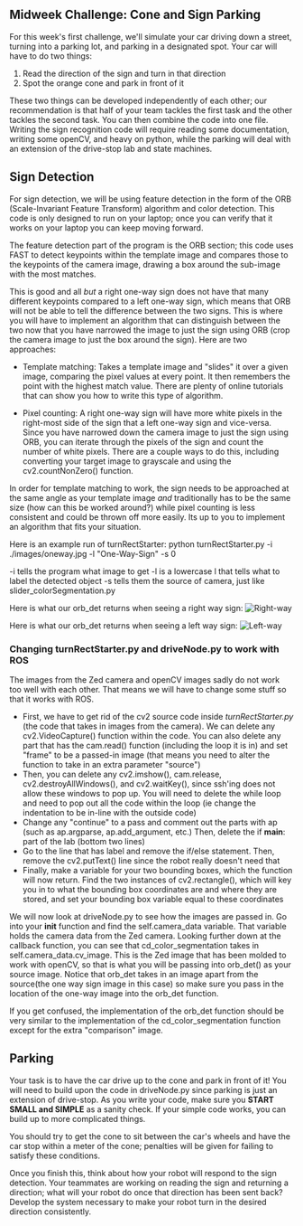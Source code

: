 ## Midweek Challenge: Cone and Sign Parking

For this week's first challenge, we'll simulate your car driving down a street, turning into a parking lot, and parking in a designated spot. Your car will have to do two things:

1. Read the direction of the sign and turn in that direction
2. Spot the orange cone and park in front of it

These two things can be developed independently of each other; our recommendation is that half of your team tackles the first task and the other tackles the second task. You can then combine the code into one file. Writing the sign recognition code will require reading some documentation, writing some openCV, and heavy on python, while the parking will deal with an extension of the drive-stop lab and state machines.

## Sign Detection
For sign detection, we will be using feature detection in the form of the ORB (Scale-Invariant Feature Transform) algorithm and color detection. This code is only designed to run on your laptop; once you can verify that it works on your laptop you can keep moving forward.

The feature detection part of the program is the ORB section; this code uses FAST to detect keypoints within the template image and compares those to the keypoints of the camera image, drawing a box around the sub-image with the most matches.

This is good and all *but* a right one-way sign does not have that many different keypoints compared to a left one-way sign, which means that ORB will not be able to tell the difference between the two signs. This is where you will have to implement an algorithm that can distinguish between the two now that you have narrowed the image to just the sign using ORB (crop the camera image to just the box around the sign). Here are two approaches:

* Template matching: Takes a template image and "slides" it over a given image, comparing the pixel values at every point. It then remembers the point with the highest match value. There are plenty of online tutorials that can show you how to write this type of algorithm.

* Pixel counting: A right one-way sign will have more white pixels in the right-most side of the sign that a left one-way sign and vice-versa. Since you have narrowed down the camera image to just the sign using ORB, you can iterate through the pixels of the sign and count the number of white pixels. There are a couple ways to do this, including converting your target image to grayscale and using the cv2.countNonZero() function.

In order for template matching to work, the sign needs to be approached at the same angle as your template image *and* traditionally has to be the same size (how can this be worked around?) while pixel counting is less consistent and could be thrown off more easily. Its up to you to implement an algorithm that fits your situation.

Here is an example run of turnRectStarter:
python turnRectStarter.py -i ./images/oneway.jpg -l "One-Way-Sign" -s 0

-i tells the program what image to get
-l is a lowercase l that tells what to label the detected object
-s tells them the source of camera, just like slider_colorSegmentation.py

Here is what our orb\_det returns when seeing a right way sign:
![Right-way]()

Here is what our orb\_det returns when seeing a left way sign:
![Left-way]()

### Changing turnRectStarter.py and driveNode.py to work with ROS
The images from the Zed camera and openCV images sadly do not work too well with each other. That means we will have to change some stuff so that it works with ROS. 

* First, we have to get rid of the cv2 source code inside *turnRectStarter.py* (the code that takes in images from the camera). We can delete any cv2.VideoCapture() function within the code. You can also delete any part that has the cam.read() function (including the loop it is in) and set "frame" to be a passed-in image (that means you need to alter the function to take in an extra parameter "source")
* Then, you can delete any cv2.imshow(), cam.release, cv2.destroyAllWindows(), and cv2.waitKey(), since ssh'ing does not allow these windows to pop up. You will need to delete the while loop and need to pop out all the code within the loop (ie change the indentation to be in-line with the outside code)
* Change any "continue" to a pass and comment out the parts with ap (such as ap.argparse, ap.add\_argument, etc.) Then, delete the if __main__: part of the lab (bottom two lines)
* Go to the line that has label and remove the if/else statement. Then, remove the cv2.putText() line since the robot really doesn't need that
* Finally, make a variable for your two bounding boxes, which the function will now return. Find the two instances of cv2.rectangle(), which will key you in to what the bounding box coordinates are and where they are stored, and set your bounding box variable equal to these coordinates

We will now look at driveNode.py to see how the images are passed in. Go into your __init__ function and find the self.camera_data variable. That variable holds the camera data from the Zed camera. Looking further down at the callback function, you can see that cd_color_segmentation takes in self.camera_data.cv_image. This is the Zed image that has been molded to work with openCV, so that is what you will be passing into orb\_det() as your source image. Notice that orb\_det takes in an image apart from the source(the one way sign image in this case) so make sure you pass in the location of the one-way image into the orb\_det function.

If you get confused, the implementation of the orb\_det function should be very similar to the implementation of the cd\_color\_segmentation function except for the extra "comparison" image. 


## Parking
Your task is to have the car drive up to the cone and park in front of it! You will need to build upon the code in driveNode.py since parking is just an extension of drive-stop. As you write your code, make sure you **START SMALL and SIMPLE** as a sanity check. If your simple code works, you can build up to more complicated things.

You should try to get the cone to sit between the car's wheels and have the car stop within a meter of the cone; penalties will be given for failing to satisfy these conditions.

Once you finish this, think about how your robot will respond to the sign detection. Your teammates are working on reading the sign and returning a direction; what will your robot do once that direction has been sent back? Develop the system necessary to make your robot turn in the desired direction consistently.

